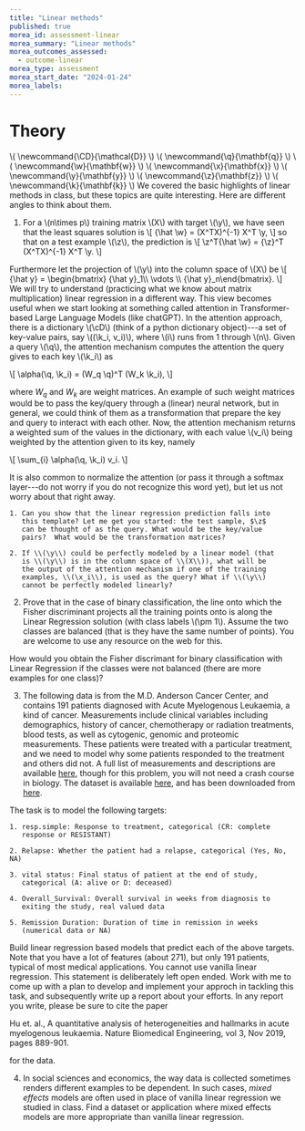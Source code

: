 ```yaml
---
title: "Linear methods"
published: true
morea_id: assessment-linear
morea_summary: "Linear methods"
morea_outcomes_assessed:
  - outcome-linear
morea_type: assessment
morea_start_date: "2024-01-24"
morea_labels:
---
```


# Theory
\\( \newcommand{\CD}{\mathcal{D}} \\)
\\( \newcommand{\q}{\mathbf{q}} \\)
\\( \newcommand{\w}{\mathbf{w}} \\)
\\( \newcommand{\x}{\mathbf{x}} \\)
\\( \newcommand{\y}{\mathbf{y}} \\)
\\( \newcommand{\z}{\mathbf{z}} \\)
\\( \newcommand{\k}{\mathbf{k}} \\)
We covered the basic highlights of linear methods in class, but these
topics are quite interesting. Here are different angles to think about them.

1. For a \\(n\times p\\) training matrix \\(X\\) with target \\(\y\\), we have seen that the least squares solution is
\\[ {\hat \w} = (X^TX)^{-1} X^T \y, \\]
so that on a test example \\(\z\\), the prediction is
\\[ \z^T{\hat \w} = {\z}^T (X^TX)^{-1} X^T \y. \\]

Furthermore let the projection of \\(\y\\) into the column space of
\\(X\\) be
\\[ {\hat y} = \begin{bmatrix} {\hat y}_1\\\\ \vdots \\\\ {\hat
y}_n\end{bmatrix}. \\]
We will try to understand (practicing what we know about matrix
multiplication) linear regression in a different way. This view
becomes useful when we start looking at something called attention
in Transformer-based Large Language Models (like chatGPT).  In the
attention approach, there is a dictionary \\(\cD\\) (think of a python
dictionary object)---a set of key-value pairs, say \\((\k_i, v_i)\\),
where \\(i\\) runs from 1 through \\(n\\). Given a query \\(\q\\), the
attention mechanism computes the attention the query gives to each key
\\(\k_i\\) as

\\[ \alpha(\q, \k_i) = (W_q \q)^T (W_k \k_i), \\]

where $W_q$ and $W_k$ are weight matrices. An example of such weight
matrices would be to pass the key/query through a (linear) neural
network, but in general, we could think of them as a transformation
that prepare the key and query to interact with each other. Now, the
attention mechanism returns a weighted sum of the values in the
dictionary, with each value \\(v_i\\) being weighted by the attention
given to its key, namely

\\[ \sum_{i} \alpha(\q, \k_i) v_i. \\]

It is also common to normalize the attention (or pass it through a
softmax layer---do not worry if you do not recognize this word yet),
but let us not worry about that right away.

  	1. Can you show that the linear regression prediction falls into
  	   this template? Let me get you started: the test sample, $\z$
  	   can be thought of as the query. What would be the key/value
  	   pairs?  What would be the transformation matrices?

  	2. If \\(\y\\) could be perfectly modeled by a linear model (that
  	   is \\(\y\\) is in the column space of \\(X\\)), what will be
  	   the output of the attention mechanism if one of the training
  	   examples, \\(\x_i\\), is used as the query? What if \\(\y\\)
  	   cannot be perfectly modeled linearly?


2. Prove that in the case of binary classification, the line onto which
the Fisher discriminant projects all the training points onto is along
the Linear Regression solution (with class labels \\(\pm 1\\). Assume
the two classes are balanced (that is they have the same number of points).
You are welcome to use any resource on the web for this.

How would you obtain the Fisher discrimant for binary classification
with Linear Regression if the classes were not balanced (there are
more examples for one class)?

3. The following data is from the M.D. Anderson Cancer Center, and
contains 191 patients diagnosed with Acute Myelogenous Leukaemia, a
kind of cancer. Measurements include clinical variables including
demographics, history of cancer, chemotherapy or radiation treatments,
blood tests, as well as cytogenic, genomic and proteomic measurements.
These patients were treated with a particular treatment, and we need
to model why some patients responded to the treatment and others did
not.  A full list of measurements and descriptions are available
[here](https://www.synapse.org/#!Synapse:syn2455683/wiki/64621),
though for this problem, you will not need a crash course in biology.
The dataset is available
[here](https://uhm-descartes.github.io/ee445/morea/linear-regression/trainingData-release.csv),
and has been downloaded from
[here](https://www.synapse.org/#!Synapse:syn2488690).

The task is to model the following targets: 

	1. resp.simple: Response to treatment, categorical (CR: complete
	   response or RESISTANT)
  
    2. Relapse: Whether the patient had a relapse, categorical (Yes, No, NA)

	3. vital status: Final status of patient at the end of study,
	   categorical (A: alive or D: deceased)

	4. Overall_Survival: Overall survival in weeks from diagnosis to
	   exiting the study, real valued data

	5. Remission Duration: Duration of time in remission in weeks
	   (numerical data or NA)
 
Build linear regression based models that predict each of the above
targets. Note that you have a lot of features (about 271), but only
191 patients, typical of most medical applications. You cannot use
vanilla linear regression. This statement is deliberately left open
ended. Work with me to come up with a plan to develop and implement
your approch in tackling this task, and subsequently write up a report
about your efforts. In any report you write, please be sure to cite
the paper

Hu et. al., A quantitative analysis of heterogeneities and hallmarks in acute myelogenous leukaemia. Nature Biomedical Engineering, vol 3, Nov 2019, pages 889-901.

for the data.

4. In social sciences and economics, the way data is collected sometimes renders
different examples to be dependent. In such cases, _mixed effects_ models are
often used in place of vanilla linear regression we studied in class. Find a dataset or application where mixed effects models are more appropriate than vanilla
linear regression. 
